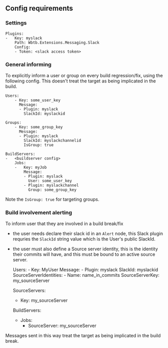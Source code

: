 ## Config requirements

### Settings

    Plugins: 
    -   Key: myslack
        Path: Wbtb.Extensions.Messaging.Slack
        Config:
        - Token: <slack access token>

### General informing

To explicitly inform a user or group on every build regression/fix, using the following config. This doesn't treat the target as being implicated in the build.

    Users:
        - Key: some_user_key
          Message:
          - Plugin: myslack
            SlackId: myslackid

    Groups:
        - Key: some_group_key
          Message:
          - Plugin: myslack
            SlackId: myslackchannelid
            IsGroup: true

    BuildServers:
    -   <buildserver config>
        Jobs:
        -   Key: myJob
            Message:
            - Plugin: myslack
              User: some_user_key
            - Plugin: myslackchannel
              Group: some_group_key

Note the `IsGroup: true` for targeting groups. 

### Build involvement alerting

To inform user that they are involved in a build break/fix

- the user needs declare their slack id in an `Alert` node, this Slack plugin requries the `SlackId` string value which is the User's public SlackId.
- the user must also define a Source server identity, this is the identity their commits will have, and this must be bound to an active source server.

    Users:
      - Key: MyUser
        Message:
        - Plugin: myslack
          SlackId: myslackid
        SourceServerIdentities:
        - Name: name_in_commits
          SourceServerKey: my_sourceServer

    SourceServers:
    -   Key: my_sourceServer

    BuildServers:
    -   Jobs:
        -   SourceServer: my_sourceServer


Messages sent in this way treat the target as being implicated in the build break.
